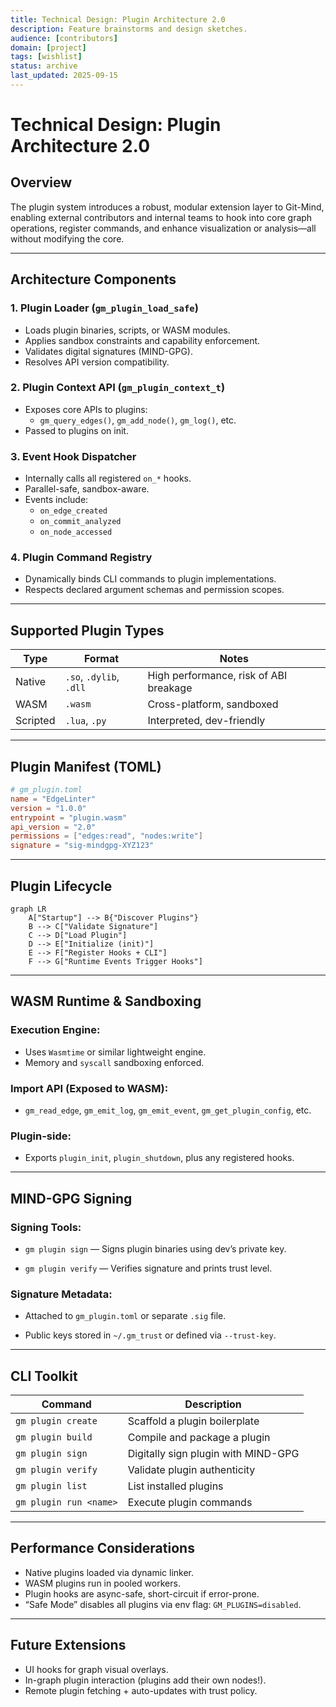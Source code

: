```yaml
---
title: Technical Design: Plugin Architecture 2.0
description: Feature brainstorms and design sketches.
audience: [contributors]
domain: [project]
tags: [wishlist]
status: archive
last_updated: 2025-09-15
---
```


# Technical Design: Plugin Architecture 2.0

## Overview

The plugin system introduces a robust, modular extension layer to Git-Mind, enabling external contributors and internal teams to hook into core graph operations, register commands, and enhance visualization or analysis—all without modifying the core.

---

## Architecture Components

### 1. Plugin Loader (`gm_plugin_load_safe`)

- Loads plugin binaries, scripts, or WASM modules.
- Applies sandbox constraints and capability enforcement.
- Validates digital signatures (MIND-GPG).
- Resolves API version compatibility.

### 2. Plugin Context API (`gm_plugin_context_t`)

- Exposes core APIs to plugins:
  - `gm_query_edges()`, `gm_add_node()`, `gm_log()`, etc.
- Passed to plugins on init.

### 3. Event Hook Dispatcher

- Internally calls all registered `on_*` hooks.
- Parallel-safe, sandbox-aware.
- Events include:
  - `on_edge_created`
  - `on_commit_analyzed`
  - `on_node_accessed`

### 4. Plugin Command Registry

- Dynamically binds CLI commands to plugin implementations.
- Respects declared argument schemas and permission scopes.

---

## Supported Plugin Types

| Type        | Format      | Notes |
|-------------|-------------|-------|
| Native      | `.so`, `.dylib`, `.dll` | High performance, risk of ABI breakage |
| WASM        | `.wasm`     | Cross-platform, sandboxed |
| Scripted    | `.lua`, `.py` | Interpreted, dev-friendly |

---

## Plugin Manifest (TOML)

```toml
# gm_plugin.toml
name = "EdgeLinter"
version = "1.0.0"
entrypoint = "plugin.wasm"
api_version = "2.0"
permissions = ["edges:read", "nodes:write"]
signature = "sig-mindgpg-XYZ123"
```

---

## __Plugin Lifecycle__

```mermaid
graph LR
    A["Startup"] --> B{"Discover Plugins"}
    B --> C["Validate Signature"]
    C --> D["Load Plugin"]
    D --> E["Initialize (init)"]
    E --> F["Register Hooks + CLI"]
    F --> G["Runtime Events Trigger Hooks"]
```

---

## __WASM Runtime & Sandboxing__

### __Execution Engine:__

- Uses `Wasmtime` or similar lightweight engine.
- Memory and `syscall` sandboxing enforced.

### __Import API (Exposed to WASM):__

- `gm_read_edge`, `gm_emit_log`, `gm_emit_event`, `gm_get_plugin_config`, etc.

### __Plugin-side:__

- Exports `plugin_init`, `plugin_shutdown`, plus any registered hooks.

---

## __MIND-GPG Signing__

### __Signing Tools:__

- `gm plugin sign` — Signs plugin binaries using dev’s private key.

- `gm plugin verify` — Verifies signature and prints trust level.

### __Signature Metadata:__

- Attached to `gm_plugin.toml` or separate `.sig` file.

- Public keys stored in `~/.gm_trust` or defined via `--trust-key`.

---

## __CLI Toolkit__

|__Command__|__Description__|
|---|---|
|`gm plugin create`|Scaffold a plugin boilerplate|
|`gm plugin build`|Compile and package a plugin|
|`gm plugin sign`|Digitally sign plugin with MIND-GPG|
|`gm plugin verify`|Validate plugin authenticity|
|`gm plugin list`|List installed plugins|
|`gm plugin run <name>`|Execute plugin commands|

---

## __Performance Considerations__

- Native plugins loaded via dynamic linker.
- WASM plugins run in pooled workers.
- Plugin hooks are async-safe, short-circuit if error-prone.
- “Safe Mode” disables all plugins via env flag: `GM_PLUGINS=disabled`.

---

## __Future Extensions__

- UI hooks for graph visual overlays.
- In-graph plugin interaction (plugins add their own nodes!).
- Remote plugin fetching + auto-updates with trust policy.
